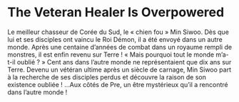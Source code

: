 # The Veteran Healer Is Overpowered
Le meilleur chasseur de Corée du Sud, le « chien fou » Min Siwoo. Dès que lui et ses disciples ont vaincu le Roi Démon, il a été envoyé dans un autre monde. Après une centaine d’années de combat dans un royaume rempli de monstres, il est enfin revenu sur Terre ! « Mais pourquoi tout le monde m’a-t-il oublié ? » Cent ans dans l’autre monde ne représentaient que dix ans sur Terre. Devenu un vétéran ultime après un siècle de carnage, Min Siwoo part à la recherche de ses disciples perdus et découvre la raison de son existence oubliée ! …Aux côtés de Pre, un être mystérieux qu’il a rencontré dans l’autre monde !